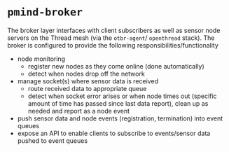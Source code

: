 # `pmind-broker`

The broker layer interfaces with client subscribers as well as sensor node servers on the Thread mesh (via the `otbr-agent`/ `openthread` stack). The broker is configured to provide the following responsibilities/functionality
- node monitoring 
  - register new nodes as they come online (done automatically)
  - detect when nodes drop off the network 
- manage socket(s) where sensor data is received 
  - route received data to appropriate queue
  - detect when socket error arises or when node times out (specific amount of time has passed since last data report), clean up as needed and report as a node event
- push sensor data and node events (registration, termination) into event queues 
- expose an API to enable clients to subscribe to events/sensor data pushed to event queues